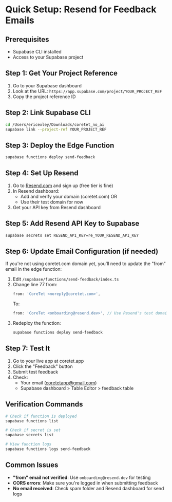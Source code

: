 # Quick Setup: Resend for Feedback Emails

## Prerequisites
- Supabase CLI installed
- Access to your Supabase project

## Step 1: Get Your Project Reference
1. Go to your Supabase dashboard
2. Look at the URL: `https://app.supabase.com/project/YOUR_PROJECT_REF`
3. Copy the project reference ID

## Step 2: Link Supabase CLI
```bash
cd /Users/ericexley/Downloads/coretet_no_ai
supabase link --project-ref YOUR_PROJECT_REF
```

## Step 3: Deploy the Edge Function
```bash
supabase functions deploy send-feedback
```

## Step 4: Set Up Resend
1. Go to [Resend.com](https://resend.com) and sign up (free tier is fine)
2. In Resend dashboard:
   - Add and verify your domain (coretet.com) OR
   - Use their test domain for now
3. Get your API key from Resend dashboard

## Step 5: Add Resend API Key to Supabase
```bash
supabase secrets set RESEND_API_KEY=re_YOUR_RESEND_API_KEY
```

## Step 6: Update Email Configuration (if needed)
If you're not using coretet.com domain yet, you'll need to update the "from" email in the edge function:

1. Edit `/supabase/functions/send-feedback/index.ts`
2. Change line 77 from:
   ```typescript
   from: 'CoreTet <noreply@coretet.com>',
   ```
   To:
   ```typescript
   from: 'CoreTet <onboarding@resend.dev>', // Use Resend's test domain
   ```
3. Redeploy the function:
   ```bash
   supabase functions deploy send-feedback
   ```

## Step 7: Test It
1. Go to your live app at coretet.app
2. Click the "Feedback" button
3. Submit test feedback
4. Check:
   - Your email (coretetapp@gmail.com)
   - Supabase dashboard > Table Editor > feedback table

## Verification Commands
```bash
# Check if function is deployed
supabase functions list

# Check if secret is set
supabase secrets list

# View function logs
supabase functions logs send-feedback
```

## Common Issues
- **"from" email not verified**: Use `onboarding@resend.dev` for testing
- **CORS errors**: Make sure you're logged in when submitting feedback
- **No email received**: Check spam folder and Resend dashboard for send logs